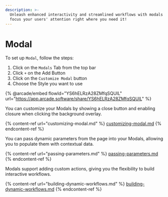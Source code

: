 ```yaml
---
description: >-
  Unleash enhanced interactivity and streamlined workflows with modals that
  focus your users' attention right where you need it!
---
```


# Modal

To set up `Modal`, follow the steps:

1. Click on the `Modals` Tab from the top bar
2. Click  `+` on the Add Button
3. Click on the `Customize Modal` button
4. Choose the Style you want to use&#x20;

{% @arcade/embed flowId="YS6hELRzA28ZMfqSQUIL" url="https://app.arcade.software/share/YS6hELRzA28ZMfqSQUIL" %}

You can customize your Modals by showing a close button and enabling closure when clicking the background overlay.

{% content-ref url="customizing-modal.md" %}
[customizing-modal.md](customizing-modal.md)
{% endcontent-ref %}

You can pass dynamic parameters from the page into your Modals, allowing you to populate them with contextual data.

{% content-ref url="passing-parameters.md" %}
[passing-parameters.md](passing-parameters.md)
{% endcontent-ref %}

Modals support adding custom actions, giving you the flexibility to build interactive workflows.

{% content-ref url="building-dynamic-workflows.md" %}
[building-dynamic-workflows.md](building-dynamic-workflows.md)
{% endcontent-ref %}
